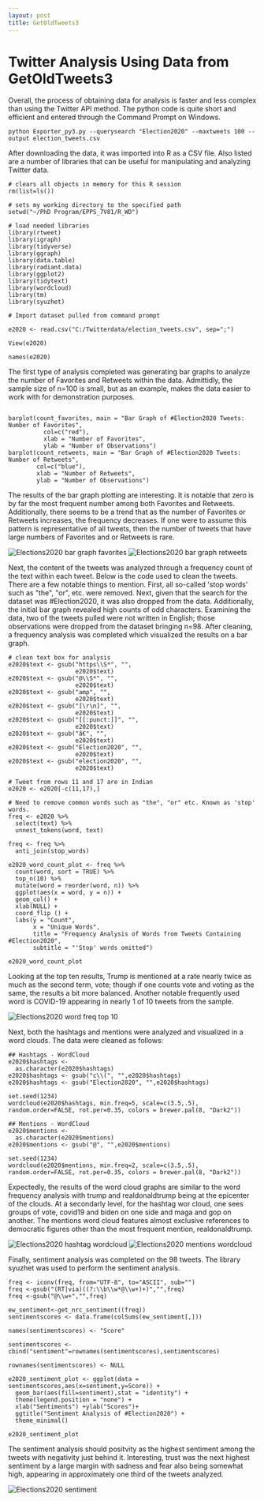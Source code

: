 ```yaml
---
layout: post
title: GetOldTweets3
---
```

# Twitter Analysis Using Data from GetOldTweets3

Overall, the process of obtaining data for analysis is faster and less complex than using the Twitter API method. The python code is quite short and efficient and entered through the Command Prompt on Windows.

<pre><code>python Exporter_py3.py --querysearch "Election2020" --maxtweets 100 --output election_tweets.csv
</code></pre>

After downloading the data, it was imported into R as a CSV file. Also listed are a number of libraries that can be useful for manipulating and analyzing Twitter data.

<pre><code># clears all objects in memory for this R session
rm(list=ls())

# sets my working directory to the specified path
setwd("~/PhD Program/EPPS_7V81/R_WD")

# load needed libraries
library(rtweet)
library(igraph)
library(tidyverse)
library(ggraph)
library(data.table)
library(radiant.data)
library(ggplot2)
library(tidytext)
library(wordcloud)
library(tm)
library(syuzhet)

# Import dataset pulled from command prompt

e2020 <- read.csv("C:/Twitterdata/election_tweets.csv", sep=";")

View(e2020)

names(e2020)
</code></pre>

The first type of analysis completed was generating bar graphs to analyze the number of Favorites and Retweets within the data. Admittidly, the sample size of n=100 is small, but as an example, makes the data easier to work with for demonstration purposes.

<pre><code>  
barplot(count_favorites, main = "Bar Graph of #Election2020 Tweets: Number of Favorites",
          col=c("red"),
          xlab = "Number of Favorites",
          ylab = "Number of Observations")
barplot(count_retweets, main = "Bar Graph of #Election2020 Tweets: Number of Retweets",
        col=c("blue"),
        xlab = "Number of Retweets",
        ylab = "Number of Observations")
</code></pre>

The results of the bar graph plotting are interesting. It is notable that zero is by far the most frequent number among both Favorites and Retweets. Additionally, there seems to be a trend that as the number of Favorites or Retweets increases, the frequency decreases. If one were to assume this pattern is representative of all tweets, then the number of tweets that have large numbers of Favorites and or Retweets is rare.

![Elections2020 bar graph favorites](/images/bar_e2020_favorites.png "Elections2020 bar graph favorites")
![Elections2020 bar graph retweets](/images/bar_e2020_retweets.png "Elections2020 bar graph retweets")

Next, the content of the tweets was analyzed through a frequency count of the text within each tweet. Below is the code used to clean the tweets. There are a few notable things to mention. First, all so-called 'stop words' such as "the", "or", etc. were removed. Next, given that the search for the dataset was #Election2020, it was also dropped from the data. Additionally, the initial bar graph revealed high counts of odd characters. Examining the data, two of the tweets pulled were not written in English; those observations were dropped from the dataset bringing n=98. After cleaning, a frequency analysis was completed which visualized the results on a bar graph.

<pre><code># clean text box for analysis
e2020$text <- gsub("https\\S*", "",
                   e2020$text)
e2020$text <- gsub("@\\S*", "",
                   e2020$text)
e2020$text <- gsub("amp", "",
                   e2020$text)
e2020$text <- gsub("[\r\n]", "",
                   e2020$text)
e2020$text <- gsub("[[:punct:]]", "",
                   e2020$text)
e2020$text <- gsub("â€", "",
                   e2020$text)
e2020$text <- gsub("Election2020", "",
                   e2020$text)
e2020$text <- gsub("election2020", "",
                   e2020$text)

# Tweet from rows 11 and 17 are in Indian
e2020 <- e2020[-c(11,17),]

# Need to remove common words such as "the", "or" etc. Known as 'stop' words.
freq <- e2020 %>%
  select(text) %>%
  unnest_tokens(word, text)

freq <- freq %>%
  anti_join(stop_words)
  
e2020_word_count_plot <- freq %>%
  count(word, sort = TRUE) %>%
  top_n(10) %>%
  mutate(word = reorder(word, n)) %>%
  ggplot(aes(x = word, y = n)) +
  geom_col() +
  xlab(NULL) +
  coord_flip () +
  labs(y = "Count",
       x = "Unique Words",
       title = "Frequency Analysis of Words from Tweets Containing #Election2020",
       subtitle = "'Stop' words omitted")

e2020_word_count_plot
</code></pre>

Looking at the top ten results, Trump is mentioned at a rate nearly twice as much as the second term, vote; though if one counts vote and voting as the same, the results a bit more balanced. Another notable frequently used word is COVID-19 appearing in nearly 1 of 10 tweets from the sample.

![Elections2020 word freq top 10](/images/e2020_word_freq_top10.png "Elections2020 word freq top 10")

Next, both the hashtags and mentions were analyzed and visualized in a word clouds. The data were cleaned as follows:

<pre><code>## Hashtags - WordCloud
e2020$hashtags <-
  as.character(e2020$hashtags)
e2020$hashtags <- gsub("c\\(", "",e2020$hashtags)
e2020$hashtags <- gsub("Election2020", "",e2020$hashtags)

set.seed(1234)
wordcloud(e2020$hashtags, min.freq=5, scale=c(3.5,.5), random.order=FALSE, rot.per=0.35, colors = brewer.pal(8, "Dark2"))

## Mentions - WordCloud
e2020$mentions <-
  as.character(e2020$mentions)
e2020$mentions <- gsub("@", "",e2020$mentions)

set.seed(1234)
wordcloud(e2020$mentions, min.freq=2, scale=c(3.5,.5), random.order=FALSE, rot.per=0.35, colors = brewer.pal(8, "Dark2"))
</code></pre>

Expectedly, the results of the word cloud graphs are similar to the word frequency analysis with trump and realdonaldtrump being at the epicenter of the clouds. At a secondarly level, for the hashtag wor cloud, one sees groups of vote, covid19 and biden on one side and maga and gop on another. The mentions word cloud features almost exclusive references to democratic figures other than the most frequent mention, realdonaldtrump.


![Elections2020 hashtag wordcloud](/images/e2020_hashtag_wordcloud.png "Elections2020 hashtag wordcloud")
![Elections2020 mentions wordcloud](/images/e2020_mention_wordcloud.png "Elections2020 mentions wordcloud")

Finally, sentiment analysis was completed on the 98 tweets. The library syuzhet was used to perform the sentiment analysis. 

<pre><code>freq <- iconv(freq, from="UTF-8", to="ASCII", sub="")
freq <-gsub("(RT|via)((?:\\b\\w*@\\w+)+)","",freq)
freq <-gsub("@\\w+","",freq)

ew_sentiment<-get_nrc_sentiment((freq))
sentimentscores <- data.frame(colSums(ew_sentiment[,]))

names(sentimentscores) <- "Score"

sentimentscores <- cbind("sentiment"=rownames(sentimentscores),sentimentscores)

rownames(sentimentscores) <- NULL

e2020_sentiment_plot <- ggplot(data = sentimentscores,aes(x=sentiment,y=Score)) +
  geom_bar(aes(fill=sentiment),stat = "identity") +
  theme(legend.position = "none") +
  xlab("Sentiments") +ylab("Scores")+
  ggtitle("Sentiment Analysis of #Election2020") +
  theme_minimal()

e2020_sentiment_plot
</code></pre>

The sentiment analysis should positvity as the highest sentiment among the tweets with negativity just behind it. Interesting, trust was the next highest sentiment by a large margin with sadness and fear also being somewhat high, appearing in approximately one third of the tweets analyzed. 

![Elections2020 sentiment](/images/sentiment_analysis_hashtag_e2020.png "Elections2020 sentiment")

